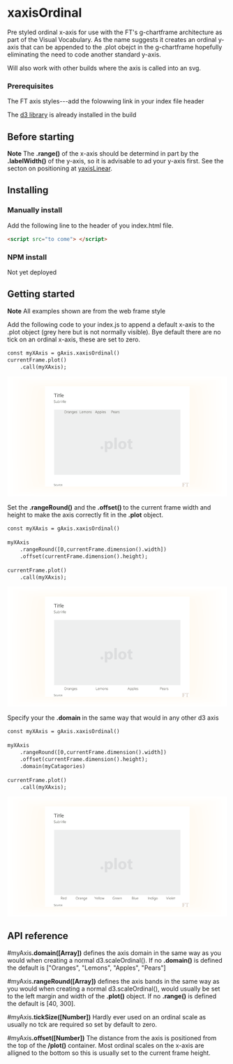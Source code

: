 # xaxisOrdinal

Pre styled ordinal x-axis for use with the FT's g-chartframe architecture as part of the Visual Vocabulary. As the name suggests it creates an ordinal y-axis that can be appended to the .plot obejct in the g-chartframe hopefully eliminating the need to code another standard y-axis.

Will also work with other builds where the axis is called into an svg.

### Prerequisites
The FT axis styles---add the folowwing link in your index file header

The [d3 library](https://d3js.org/) is already installed in the build

## Before starting

<b>Note</b> The <b>.range()</b> of the x-axis should be determind in part by the <b>.labelWidth()</b> of the y-axis, so it is advisable to ad your y-axis first. See the secton on positioning at [yaxisLinear](https://github.com/ft-interactive/g-yaxislinear).

## Installing
### Manually install

Add the following line to the header of you index.html file.

``` html
<script src="to come"> </script>

```
### NPM install
Not yet deployed

## Getting started
<b>Note</b> All examples shown are from the web frame style

Add the following code to your index.js to append a default x-axis to the .plot object (grey here but is not normally visible). Bye default there are no tick on an ordinal x-axis, these are set to zero.

```
const myXAxis = gAxis.xaxisOrdinal()
currentFrame.plot()
	.call(myXAxis);
```

![alt tag](https://github.com/ft-interactive/g-xaxisOrdinal/blob/master/images/default.png)

Set the <b>.rangeRound()</b> and the <b> .offset() </b> to the current frame width and height to make the axis correctly fit in the <b>.plot</b> object.

```
const myXAxis = gAxis.xaxisOrdinal()

myXAxis
	.rangeRound([0,currentFrame.dimension().width])
	.offset(currentFrame.dimension().height);

currentFrame.plot()
	.call(myXAxis);
```

![alt tag](https://github.com/ft-interactive/g-xaxisOrdinal/blob/master/images/position.png)

Specify your the <b>.domain </b> in the same way that would in any other d3 axis

```
const myXAxis = gAxis.xaxisOrdinal()

myXAxis
	.rangeRound([0,currentFrame.dimension().width])
	.offset(currentFrame.dimension().height);
	.domain(myCatagories)

currentFrame.plot()
	.call(myXAxis);
```

![alt tag](https://github.com/ft-interactive/g-xaxisOrdinal/blob/master/images/domain.png)

## API reference

#myAxis<b>.domain([Array])</b> defines the axis domain in the same way as you would when creating a normal d3.scaleOrdinal(). If no <b>.domain()</b> is defined the default is ["Oranges", "Lemons", "Apples", "Pears"]

#myAxis<b>.rangeRound([Array])</b> defines the axis bands in the same way as you would when creating a normal d3.scaleOrdinal(), would usually be set to the left margin and width of the <b>.plot()</b> object. If no <b>.range()</b> is defined the default is [40, 300].

#myAxis<b>.tickSize([Number])</b> Hardly ever used on an ordinal scale as usually no tck are required so set by default to zero.

#myAxis<b>.offset([Number])</b> The distance from the axis is positioned from the top of the <b>/plot()</b> container. Most ordinal scales on the x-axis are alligned to the bottom so this is usually set to the current frame height.








